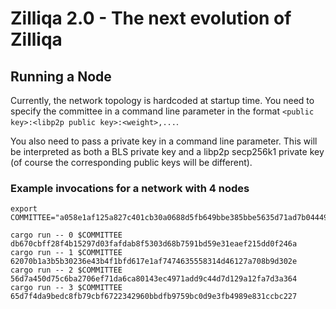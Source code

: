 # Zilliqa 2.0 - The next evolution of Zilliqa

## Running a Node

Currently, the network topology is hardcoded at startup time.
You need to specify the committee in a command line parameter in the format `<public key>:<libp2p public key>:<weight>,...`.

You also need to pass a private key in a command line parameter.
This will be interpreted as both a BLS private key and a libp2p secp256k1 private key (of course the corresponding public keys will be different).

### Example invocations for a network with 4 nodes

```
export COMMITTEE="a058e1af125a827c401cb30a0688d5fb649bbe385bbe5635d71ad7b0444936f88fb0b016bd89c81fe7f97285854e4e4d:0802122103132343015712d05a49ae7c5132ca6315f9c583b9ad6a2f82d2e54d57587f11f7:100,91012d7a6c689afb1d7a6d4b346fba963a042d61e42b516a2166ed35859cb5af398ad6ed624a67a4390f39a9903a01e8:0802122102d197b62317b04aab394d5d0bc199e7160198dfe986919d719bb2acd966ed0565:100,b0f5fbabed5a7bcc58e24f7730a3acec73119c48e9de5f951eebb3f282ce6697ef4e3301bdf1cc5e45a7133e59c8fad1:0802122102e890aaa17838142a61479033d0b75bf4b41d6db5637b29ef55658f3ae1bc7458:100,acade6d558ecc020d7189b2d2497a0f857b0c73152d1645c2cc8b16dc06f1868613dc26130131b41f811ca8fdb3f9ba6:0802122102003edef986e6364a7985708008ff65b09424ee6cb181bd742b02a0da5b6bc655:100"

cargo run -- 0 $COMMITTEE db670cbff28f4b15297d03fafdab8f5303d68b7591bd59e31eaef215dd0f246a
cargo run -- 1 $COMMITTEE 62070b1a3b5b30236e43b4f1bfd617e1af7474635558314d46127a708b9d302e
cargo run -- 2 $COMMITTEE 56d7a450d75c6ba2706ef71da6ca80143ec4971add9c44d7d129a12fa7d3a364
cargo run -- 3 $COMMITTEE 65d7f4da9bedc8fb79cbf6722342960bbdfb9759bc0d9e3fb4989e831ccbc227
```
